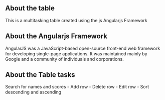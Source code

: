 ## About the table

This is a multitasking table created using the js Angularjs Framework

## About the Angularjs Framework

AngularJS was a JavaScript-based open-source front-end web framework for developing single-page applications. It was maintained mainly by Google and a community of individuals and corporations.

## About the Table tasks

Search for names and scores - Add row - Delete row - Edit row - Sort descending and ascending
